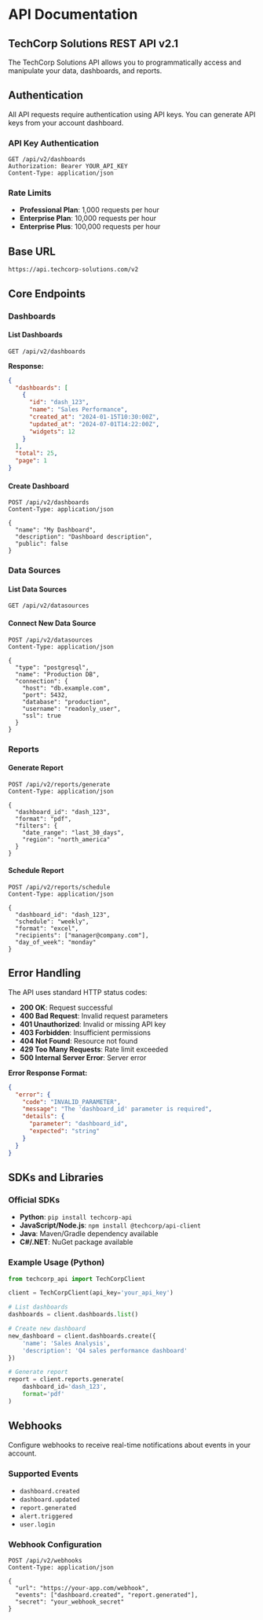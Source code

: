 # API Documentation

## TechCorp Solutions REST API v2.1

The TechCorp Solutions API allows you to programmatically access and manipulate your data, dashboards, and reports.

## Authentication

All API requests require authentication using API keys. You can generate API keys from your account dashboard.

### API Key Authentication
```http
GET /api/v2/dashboards
Authorization: Bearer YOUR_API_KEY
Content-Type: application/json
```

### Rate Limits
- **Professional Plan**: 1,000 requests per hour
- **Enterprise Plan**: 10,000 requests per hour
- **Enterprise Plus**: 100,000 requests per hour

## Base URL
```
https://api.techcorp-solutions.com/v2
```

## Core Endpoints

### Dashboards

#### List Dashboards
```http
GET /api/v2/dashboards
```

**Response:**
```json
{
  "dashboards": [
    {
      "id": "dash_123",
      "name": "Sales Performance",
      "created_at": "2024-01-15T10:30:00Z",
      "updated_at": "2024-07-01T14:22:00Z",
      "widgets": 12
    }
  ],
  "total": 25,
  "page": 1
}
```

#### Create Dashboard
```http
POST /api/v2/dashboards
Content-Type: application/json

{
  "name": "My Dashboard",
  "description": "Dashboard description",
  "public": false
}
```

### Data Sources

#### List Data Sources
```http
GET /api/v2/datasources
```

#### Connect New Data Source
```http
POST /api/v2/datasources
Content-Type: application/json

{
  "type": "postgresql",
  "name": "Production DB",
  "connection": {
    "host": "db.example.com",
    "port": 5432,
    "database": "production",
    "username": "readonly_user",
    "ssl": true
  }
}
```

### Reports

#### Generate Report
```http
POST /api/v2/reports/generate
Content-Type: application/json

{
  "dashboard_id": "dash_123",
  "format": "pdf",
  "filters": {
    "date_range": "last_30_days",
    "region": "north_america"
  }
}
```

#### Schedule Report
```http
POST /api/v2/reports/schedule
Content-Type: application/json

{
  "dashboard_id": "dash_123",
  "schedule": "weekly",
  "format": "excel",
  "recipients": ["manager@company.com"],
  "day_of_week": "monday"
}
```

## Error Handling

The API uses standard HTTP status codes:

- **200 OK**: Request successful
- **400 Bad Request**: Invalid request parameters
- **401 Unauthorized**: Invalid or missing API key
- **403 Forbidden**: Insufficient permissions
- **404 Not Found**: Resource not found
- **429 Too Many Requests**: Rate limit exceeded
- **500 Internal Server Error**: Server error

**Error Response Format:**
```json
{
  "error": {
    "code": "INVALID_PARAMETER",
    "message": "The 'dashboard_id' parameter is required",
    "details": {
      "parameter": "dashboard_id",
      "expected": "string"
    }
  }
}
```

## SDKs and Libraries

### Official SDKs
- **Python**: `pip install techcorp-api`
- **JavaScript/Node.js**: `npm install @techcorp/api-client`
- **Java**: Maven/Gradle dependency available
- **C#/.NET**: NuGet package available

### Example Usage (Python)
```python
from techcorp_api import TechCorpClient

client = TechCorpClient(api_key='your_api_key')

# List dashboards
dashboards = client.dashboards.list()

# Create new dashboard
new_dashboard = client.dashboards.create({
    'name': 'Sales Analysis',
    'description': 'Q4 sales performance dashboard'
})

# Generate report
report = client.reports.generate(
    dashboard_id='dash_123',
    format='pdf'
)
```

## Webhooks

Configure webhooks to receive real-time notifications about events in your account.

### Supported Events
- `dashboard.created`
- `dashboard.updated` 
- `report.generated`
- `alert.triggered`
- `user.login`

### Webhook Configuration
```http
POST /api/v2/webhooks
Content-Type: application/json

{
  "url": "https://your-app.com/webhook",
  "events": ["dashboard.created", "report.generated"],
  "secret": "your_webhook_secret"
}
```
